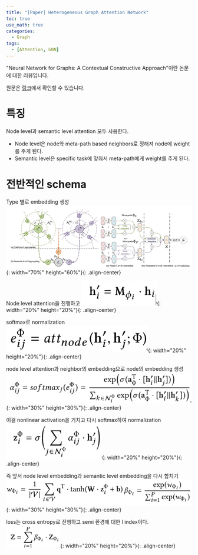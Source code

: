 ```yaml
---
title: "[Paper] Heterogeneous Graph Attention Network"
toc: true
use_math: true
categories:
  - Graph
tags:
  - [Attention, GNN]
---
```


"Neural Network for Graphs: A Contextual Constructive Approach"이란 논문에 대한 리뷰입니다.

원문은 [링크](https://dl.acm.org/doi/abs/10.1145/3308558.3313562?casa_token=31HAUQjNolEAAAAA:kMu4yG_a7cPQGxjIvAabOlOqLWg-337XeT7MxtJfE-Jyze8nQmHNB9S7qZl0oLuVmnmhB27lhoE)에서 확인할 수 있습니다.


# 특징
Node level과 semantic level attention 모두 사용한다.
- Node level은 node와 meta-path based neighbors로 정해져 node에 weight를 주게 된다. 
- Semantic level은 specific task에 맞춰서 meta-path에게 weight를 주게 된다.

  
# 전반적인 schema

Type 별로 embedding 생성
![제목](/assets/images/GNN/han_1.PNG){: width="70%" height="60%"}{: .align-center} 
 
Node level attention을 진행하고
![제목](/assets/images/GNN/han_2.PNG){: width="20%" height="20%"}{: .align-center} 
 
softmax로 normalization
![제목](/assets/images/GNN/han_3.PNG){: width="20%" height="20%"}{: .align-center} 

node level attention과 neighbor의 embedding으로 node의 embedding 생성
![제목](/assets/images/GNN/han_4.PNG){: width="30%" height="30%"}{: .align-center} 
  
이걸 nonlinear activation을 거치고 다시 softmax하여 normalization
![제목](/assets/images/GNN/han_5.PNG){: width="20%" height="20%"}{: .align-center} 

즉 앞서 node level embedding과 semantic level embedding을 다시 합치기
![제목](/assets/images/GNN/han_6.PNG){: width="30%" height="30%"}{: .align-center} 

loss는 cross entropy로 진행하고 semi 환경에 대한 l index이다.
![제목](/assets/images/GNN/han_7.PNG){: width="20%" height="20%"}{: .align-center} 



